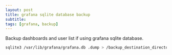 ```yaml
---
layout: post
title: grafana sqlite database backup
subtitle: 
tags: [grafana, backup]
---
```


Backup dashboards and user list if using grafana sqlite database.

```bash
sqlite3 /var/lib/grafana/grafana.db .dump > /backup_destination_directory/grafana.db.dump
```
